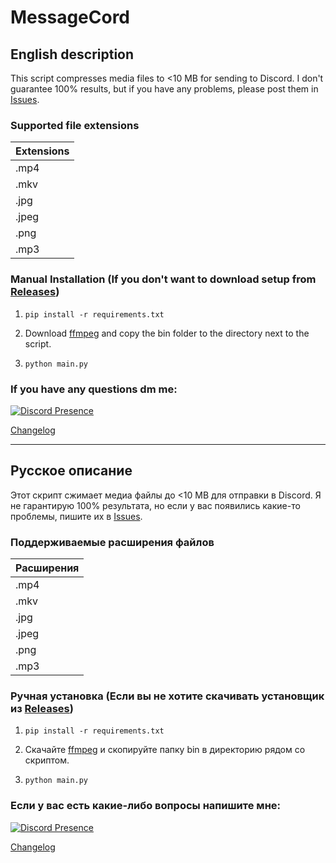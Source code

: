 # MessageCord
## English description

This script compresses media files to <10 MB for sending to Discord.
I don't guarantee 100% results, but if you have any problems, please post them in [Issues](https://github.com/MAX1MDEV/MessageCord/issues).

### Supported file extensions
| Extensions     | 
| :------------- | 
| .mp4           |
| .mkv           |
| .jpg           | 
| .jpeg          | 
| .png           |
| .mp3           | 

### Manual Installation (If you don't want to download setup from [Releases](https://github.com/MAX1MDEV/MessageCord/releases))
1.  
    ```
    pip install -r requirements.txt
    ```
    
2. Download [ffmpeg](https://www.ffmpeg.org/download.html) and copy the bin folder to the directory next to the script.

3.  
    ```
    python main.py
    ```

### If you have any questions dm me:
<a href="https://discord.com/users/390102465586003978" target="_blank">
    <img src="https://lanyard.kyrie25.dev/api/390102465586003978?animated=true&waveColor=FF597B&waveSpotifyColor=FF597B&hideDiscrim=true&borderRadius=30px&idleMessage=Found%20my%20perfect%20match...%20in%20programming&useDisplayName=true" alt="Discord Presence"/>
</a>

[Changelog](CHANGELOG.md)

***

## Русское описание

Этот скрипт сжимает медиа файлы до <10 MB для отправки в Discord. 
Я не гарантирую 100% результата, но если у вас появились какие-то проблемы, пишите их в [Issues](https://github.com/MAX1MDEV/MessageCord/issues).

### Поддерживаемые расширения файлов
| Расширения     | 
| :------------- | 
| .mp4           |
| .mkv           |
| .jpg           | 
| .jpeg          | 
| .png           |
| .mp3           | 

### Ручная установка (Если вы не хотите скачивать установщик из [Releases](https://github.com/MAX1MDEV/MessageCord/releases))
1.  
    ```
    pip install -r requirements.txt
    ```
    
2. Скачайте [ffmpeg](https://www.ffmpeg.org/download.html) и скопируйте папку bin в директорию рядом со скриптом.

3.  
    ```
    python main.py
    ```

### Если у вас есть какие-либо вопросы напишите мне:
<a href="https://discord.com/users/390102465586003978" target="_blank">
    <img src="https://lanyard.kyrie25.dev/api/390102465586003978?animated=true&waveColor=FF597B&waveSpotifyColor=FF597B&hideDiscrim=true&borderRadius=30px&idleMessage=Found%20my%20perfect%20match...%20in%20programming&useDisplayName=true" alt="Discord Presence"/>
</a>

[Changelog](CHANGELOG.md)
